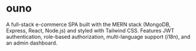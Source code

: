 # ouno
A full-stack e-commerce SPA built with the MERN stack (MongoDB, Express, React, Node.js) and styled with Tailwind CSS. Features JWT authentication, role-based authorization, multi-language support (i18n), and an admin dashboard.
